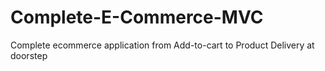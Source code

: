# Complete-E-Commerce-MVC
Complete ecommerce application from Add-to-cart to Product Delivery at doorstep
